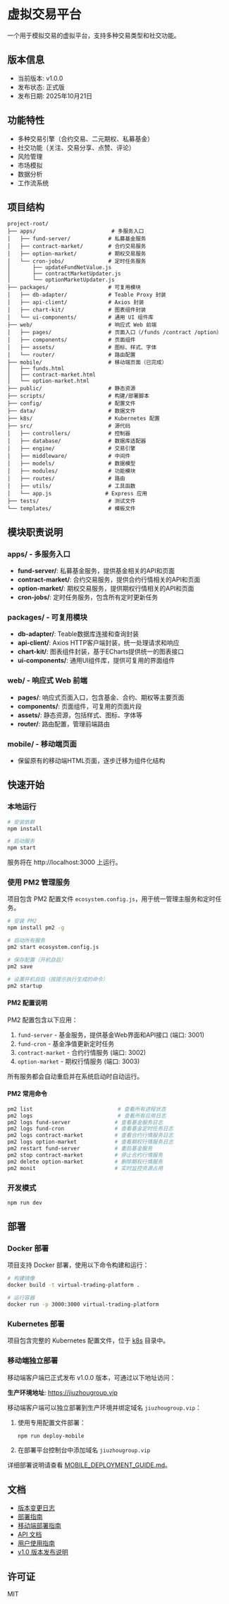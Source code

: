 # 虚拟交易平台

一个用于模拟交易的虚拟平台，支持多种交易类型和社交功能。

## 版本信息

- 当前版本: v1.0.0
- 发布状态: 正式版
- 发布日期: 2025年10月21日

## 功能特性

- 多种交易引擎（合约交易、二元期权、私募基金）
- 社交功能（关注、交易分享、点赞、评论）
- 风险管理
- 市场模拟
- 数据分析
- 工作流系统

## 项目结构

```
project-root/
├── apps/                        # 多服务入口
│   ├── fund-server/            # 私募基金服务
│   ├── contract-market/        # 合约交易服务
│   ├── option-market/          # 期权交易服务
│   └── cron-jobs/              # 定时任务服务
│       ├── updateFundNetValue.js
│       ├── contractMarketUpdater.js
│       └── optionMarketUpdater.js
├── packages/                   # 可复用模块
│   ├── db-adapter/             # Teable Proxy 封装
│   ├── api-client/             # Axios 封装
│   ├── chart-kit/              # 图表组件封装
│   └── ui-components/          # 通用 UI 组件库
├── web/                        # 响应式 Web 前端
│   ├── pages/                  # 页面入口（/funds /contract /option）
│   ├── components/             # 页面组件
│   ├── assets/                 # 图标、样式、字体
│   └── router/                 # 路由配置
├── mobile/                     # 移动端页面（已完成）
│   ├── funds.html
│   ├── contract-market.html
│   └── option-market.html
├── public/                     # 静态资源
├── scripts/                    # 构建/部署脚本
├── config/                     # 配置文件
├── data/                       # 数据文件
├── k8s/                        # Kubernetes 配置
├── src/                        # 源代码
│   ├── controllers/            # 控制器
│   ├── database/               # 数据库适配器
│   ├── engine/                 # 交易引擎
│   ├── middleware/             # 中间件
│   ├── models/                 # 数据模型
│   ├── modules/                # 功能模块
│   ├── routes/                 # 路由
│   ├── utils/                  # 工具函数
│   └── app.js                 # Express 应用
├── tests/                      # 测试文件
└── templates/                  # 模板文件
```

## 模块职责说明

### apps/ - 多服务入口
- **fund-server/**: 私募基金服务，提供基金相关的API和页面
- **contract-market/**: 合约交易服务，提供合约行情相关的API和页面
- **option-market/**: 期权交易服务，提供期权行情相关的API和页面
- **cron-jobs/**: 定时任务服务，包含所有定时更新任务

### packages/ - 可复用模块
- **db-adapter/**: Teable数据库连接和查询封装
- **api-client/**: Axios HTTP客户端封装，统一处理请求和响应
- **chart-kit/**: 图表组件封装，基于ECharts提供统一的图表接口
- **ui-components/**: 通用UI组件库，提供可复用的界面组件

### web/ - 响应式 Web 前端
- **pages/**: 响应式页面入口，包含基金、合约、期权等主要页面
- **components/**: 页面组件，可复用的页面片段
- **assets/**: 静态资源，包括样式、图标、字体等
- **router/**: 路由配置，管理前端路由

### mobile/ - 移动端页面
- 保留原有的移动端HTML页面，逐步迁移为组件化结构

## 快速开始

### 本地运行

```bash
# 安装依赖
npm install

# 启动服务
npm start
```

服务将在 http://localhost:3000 上运行。

### 使用 PM2 管理服务

项目包含 PM2 配置文件 `ecosystem.config.js`，用于统一管理主服务和定时任务。

```bash
# 安装 PM2
npm install pm2 -g

# 启动所有服务
pm2 start ecosystem.config.js

# 保存配置（开机自启）
pm2 save

# 设置开机自启（按提示执行生成的命令）
pm2 startup
```

#### PM2 配置说明

PM2 配置包含以下应用：

1. `fund-server` - 基金服务，提供基金Web界面和API接口 (端口: 3001)
2. `fund-cron` - 基金净值更新定时任务
3. `contract-market` - 合约行情服务 (端口: 3002)
4. `option-market` - 期权行情服务 (端口: 3003)

所有服务都会自动重启并在系统启动时自动运行。

#### PM2 常用命令

```bash
pm2 list                           # 查看所有进程状态
pm2 logs                           # 查看所有应用日志
pm2 logs fund-server              # 查看基金服务日志
pm2 logs fund-cron                # 查看基金定时任务日志
pm2 logs contract-market          # 查看合约行情服务日志
pm2 logs option-market            # 查看期权行情服务日志
pm2 restart fund-server           # 重启基金服务
pm2 stop contract-market          # 停止合约行情服务
pm2 delete option-market          # 删除期权行情服务
pm2 monit                         # 实时监控资源占用
```

### 开发模式

```bash
npm run dev
```

## 部署

### Docker 部署

项目支持 Docker 部署，使用以下命令构建和运行：

```bash
# 构建镜像
docker build -t virtual-trading-platform .

# 运行容器
docker run -p 3000:3000 virtual-trading-platform
```

### Kubernetes 部署

项目包含完整的 Kubernetes 配置文件，位于 [k8s](k8s/) 目录中。

### 移动端独立部署

移动端客户端已正式发布 v1.0.0 版本，可通过以下地址访问：

**生产环境地址**: https://jiuzhougroup.vip

移动端客户端可以独立部署到生产环境并绑定域名 `jiuzhougroup.vip`：

1. 使用专用配置文件部署：
   ```bash
   npm run deploy-mobile
   ```

2. 在部署平台控制台中添加域名 `jiuzhougroup.vip`

详细部署说明请查看 [MOBILE_DEPLOYMENT_GUIDE.md](MOBILE_DEPLOYMENT_GUIDE.md)。

## 文档

- [版本变更日志](CHANGELOG.md)
- [部署指南](DEPLOYMENT_GUIDE.md)
- [移动端部署指南](MOBILE_DEPLOYMENT_GUIDE.md)
- [API 文档](docs/API.md)
- [用户使用指南](docs/USER_GUIDE.md)
- [v1.0 版本发布说明](docs/RELEASE_v1.0.md)

## 许可证

MIT